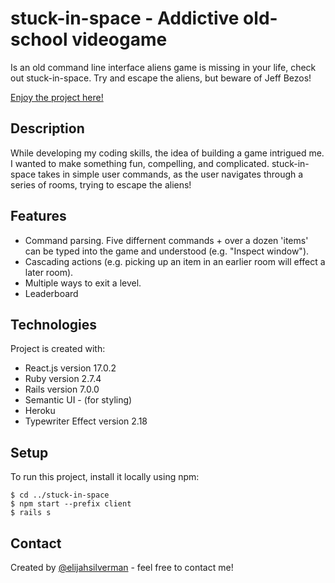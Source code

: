# stuck-in-space - Addictive old-school videogame

Is an old command line interface aliens game is missing in your life, check out stuck-in-space. Try and escape the aliens, but beware of Jeff Bezos!

[Enjoy the project here!](https://stuckinspace.herokuapp.com/)

## Description

While developing my coding skills, the idea of building a game intrigued me. I wanted to make something fun, compelling, and complicated. stuck-in-space takes in simple user commands, as the user navigates through a series of rooms, trying to escape the aliens!

## Features

- Command parsing. Five differnent commands + over a dozen 'items' can be typed into the game and understood (e.g. "Inspect window").
- Cascading actions (e.g. picking up an item in an earlier room will effect a later room).
- Multiple ways to exit a level.
- Leaderboard

## Technologies

Project is created with:

- React.js version 17.0.2
- Ruby version 2.7.4
- Rails version 7.0.0
- Semantic UI - (for styling)
- Heroku
- Typewriter Effect version 2.18

## Setup

To run this project, install it locally using npm:

```
$ cd ../stuck-in-space
$ npm start --prefix client
$ rails s

```

## Contact

Created by [@elijahsilverman](https://elijahsilverman.com) - feel free to contact me!
